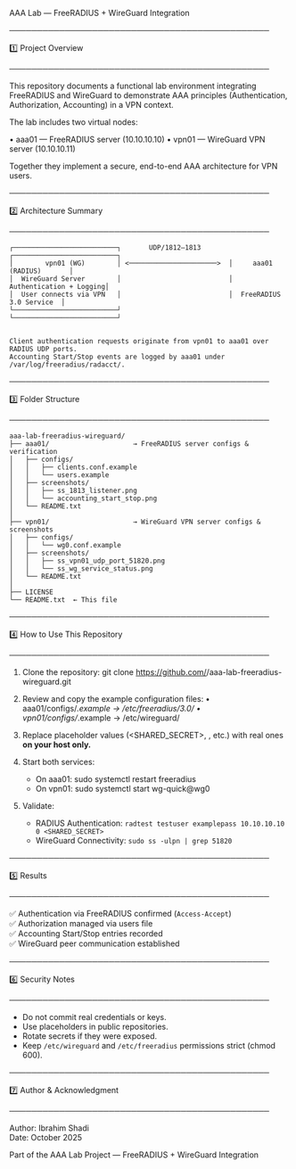 AAA Lab — FreeRADIUS + WireGuard Integration

───────────────────────────────────────────────

1️⃣ Project Overview

───────────────────────────────────────────────

This repository documents a functional lab environment integrating FreeRADIUS and WireGuard 
to demonstrate AAA principles (Authentication, Authorization, Accounting) in a VPN context.

The lab includes two virtual nodes:

• aaa01 — FreeRADIUS server (10.10.10.10)
• vpn01 — WireGuard VPN server (10.10.10.11)

Together they implement a secure, end-to-end AAA architecture for VPN users.

───────────────────────────────────────────────

2️⃣ Architecture Summary

───────────────────────────────────────────────

```
┌──────────────────────────┐       UDP/1812–1813       ┌──────────────────────────┐
│        vpn01 (WG)        │ <──────────────────────>  │     aaa01 (RADIUS)       │
│  WireGuard Server        │                           │  Authentication + Logging│
│  User connects via VPN   │                           │  FreeRADIUS 3.0 Service  │
└──────────────────────────┘                           └──────────────────────────┘


Client authentication requests originate from vpn01 to aaa01 over RADIUS UDP ports.
Accounting Start/Stop events are logged by aaa01 under /var/log/freeradius/radacct/.
```

───────────────────────────────────────────────

3️⃣ Folder Structure

───────────────────────────────────────────────
```
aaa-lab-freeradius-wireguard/
├── aaa01/                     → FreeRADIUS server configs & verification
│   ├── configs/
│   │   ├── clients.conf.example
│   │   └── users.example
│   ├── screenshots/
│   │   ├── ss_1813_listener.png
│   │   └── accounting_start_stop.png
│   └── README.txt
│
├── vpn01/                     → WireGuard VPN server configs & screenshots
│   ├── configs/
│   │   └── wg0.conf.example
│   ├── screenshots/
│   │   ├── ss_vpn01_udp_port_51820.png
│   │   └── ss_wg_service_status.png
│   └── README.txt
│
├── LICENSE
└── README.txt  ← This file
```
───────────────────────────────────────────────

4️⃣ How to Use This Repository

───────────────────────────────────────────────

1. Clone the repository:
   git clone https://github.com/<your-username>/aaa-lab-freeradius-wireguard.git

2. Review and copy the example configuration files:
   • aaa01/configs/*.example → /etc/freeradius/3.0/
   • vpn01/configs/*.example → /etc/wireguard/

3. Replace placeholder values (<SHARED_SECRET>, <REDACTED>, etc.) with real ones **on your host only.**
   

4. Start both services:
   - On aaa01:  sudo systemctl restart freeradius
   - On vpn01:  sudo systemctl start wg-quick@wg0

5. Validate:
   - RADIUS Authentication: `radtest testuser examplepass 10.10.10.10 0 <SHARED_SECRET>`
   - WireGuard Connectivity: `sudo ss -ulpn | grep 51820`

───────────────────────────────────────────────

5️⃣ Results

───────────────────────────────────────────────

✅ Authentication via FreeRADIUS confirmed (`Access-Accept`)  
✅ Authorization managed via users file  
✅ Accounting Start/Stop entries recorded  
✅ WireGuard peer communication established  

───────────────────────────────────────────────

6️⃣ Security Notes

───────────────────────────────────────────────

- Do not commit real credentials or keys.
- Use placeholders in public repositories.
- Rotate secrets if they were exposed.
- Keep `/etc/wireguard` and `/etc/freeradius` permissions strict (chmod 600).

───────────────────────────────────────────────

7️⃣ Author & Acknowledgment

───────────────────────────────────────────────

Author: Ibrahim Shadi   
Date: October 2025  

Part of the AAA Lab Project — FreeRADIUS + WireGuard Integration  
